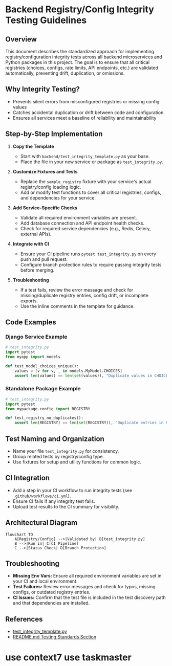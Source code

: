# Backend Registry/Config Integrity Testing Guidelines

## Overview

This document describes the standardized approach for implementing registry/configuration integrity tests across all backend microservices and Python packages in this project. The goal is to ensure that all critical registries (choices, configs, rate limits, API endpoints, etc.) are validated automatically, preventing drift, duplication, or omissions.

## Why Integrity Testing?
- Prevents silent errors from misconfigured registries or missing config values
- Catches accidental duplication or drift between code and configuration
- Ensures all services meet a baseline of reliability and maintainability

## Step-by-Step Implementation

1. **Copy the Template**
   - Start with `backend/test_integrity_template.py` as your base.
   - Place the file in your new service or package as `test_integrity.py`.

2. **Customize Fixtures and Tests**
   - Replace the `sample_registry` fixture with your service's actual registry/config loading logic.
   - Add or modify test functions to cover all critical registries, configs, and dependencies for your service.

3. **Add Service-Specific Checks**
   - Validate all required environment variables are present.
   - Add database connection and API endpoint health checks.
   - Check for required service dependencies (e.g., Redis, Celery, external APIs).

4. **Integrate with CI**
   - Ensure your CI pipeline runs `pytest test_integrity.py` on every push and pull request.
   - Configure branch protection rules to require passing integrity tests before merging.

5. **Troubleshooting**
   - If a test fails, review the error message and check for missing/duplicate registry entries, config drift, or incomplete exports.
   - Use the inline comments in the template for guidance.

## Code Examples

### Django Service Example
```python
# test_integrity.py
import pytest
from myapp import models

def test_model_choices_unique():
    values = [v for v, _ in models.MyModel.CHOICES]
    assert len(values) == len(set(values)), "Duplicate values in CHOICES"
```

### Standalone Package Example
```python
# test_integrity.py
import pytest
from mypackage.config import REGISTRY

def test_registry_no_duplicates():
    assert len(REGISTRY) == len(set(REGISTRY)), "Duplicate entries in REGISTRY"
```

## Test Naming and Organization
- Name your file `test_integrity.py` for consistency.
- Group related tests by registry/config type.
- Use fixtures for setup and utility functions for common logic.

## CI Integration
- Add a step in your CI workflow to run integrity tests (see `.github/workflows/ci.yml`).
- Ensure CI fails if any integrity test fails.
- Upload test results to the CI summary for visibility.

## Architectural Diagram
```
flowchart TD
    A[Registry/Config] -->|Validated by| B[test_integrity.py]
    B -->|Run in| C[CI Pipeline]
    C -->|Status Check| D[Branch Protection]
```

## Troubleshooting
- **Missing Env Vars:** Ensure all required environment variables are set in your CI and local environment.
- **Test Failures:** Review error messages and check for typos, missing configs, or outdated registry entries.
- **CI Issues:** Confirm that the test file is included in the test discovery path and that dependencies are installed.

## References
- [test_integrity_template.py](../backend/test_integrity_template.py)
- [README.md Testing Standards Section](../README.md)

# use context7 use taskmaster 